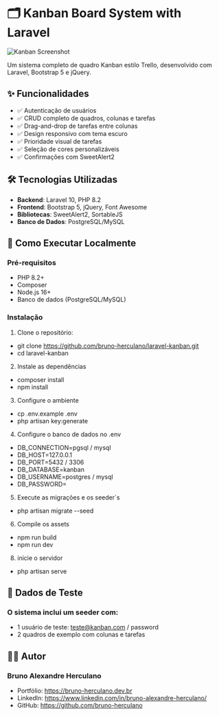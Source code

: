 # 🗂 Kanban Board System with Laravel

![Kanban Screenshot](public/img/screenshot.png)

Um sistema completo de quadro Kanban estilo Trello, desenvolvido com Laravel, Bootstrap 5 e jQuery.

## ✨ Funcionalidades

- ✅ Autenticação de usuários
- ✅ CRUD completo de quadros, colunas e tarefas
- ✅ Drag-and-drop de tarefas entre colunas
- ✅ Design responsivo com tema escuro
- ✅ Prioridade visual de tarefas
- ✅ Seleção de cores personalizáveis
- ✅ Confirmações com SweetAlert2

## 🛠 Tecnologias Utilizadas

- **Backend**: Laravel 10, PHP 8.2
- **Frontend**: Bootstrap 5, jQuery, Font Awesome
- **Bibliotecas**: SweetAlert2, SortableJS
- **Banco de Dados**: PostgreSQL/MySQL

## 🚀 Como Executar Localmente

### Pré-requisitos

- PHP 8.2+
- Composer
- Node.js 16+
- Banco de dados (PostgreSQL/MySQL)

### Instalação

1. Clone o repositório:
- git clone https://github.com/bruno-herculano/laravel-kanban.git
- cd laravel-kanban

2. Instale as dependências
- composer install
- npm install

3. Configure o ambiente
- cp .env.example .env
- php artisan key:generate

4. Configure o banco de dados no .env
- DB_CONNECTION=pgsql / mysql
- DB_HOST=127.0.0.1
- DB_PORT=5432 / 3306
- DB_DATABASE=kanban
- DB_USERNAME=postgres / mysql
- DB_PASSWORD=

5. Execute as migrações e os seeder`s
- php artisan migrate --seed

6. Compile os assets
- npm run build
- npm run dev

8. inicie o servidor
- php artisan serve

## 🌟 Dados de Teste

### O sistema inclui um seeder com:

- 1 usuário de teste: teste@kanban.com / password
- 2 quadros de exemplo com colunas e tarefas

## 👨‍💻 Autor

### Bruno Alexandre Herculano

- Portfólio: https://bruno-herculano.dev.br
- LinkedIn: https://www.linkedin.com/in/bruno-alexandre-herculano/
- GitHub: https://github.com/bruno-herculano
